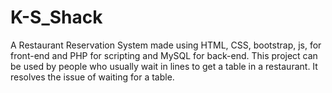 # K-S_Shack
A Restaurant Reservation System made using HTML, CSS, bootstrap, js, for front-end and PHP for scripting and MySQL for back-end. This project can be used by people who usually wait in lines to get a table in a restaurant. It resolves the issue of waiting for a table.
